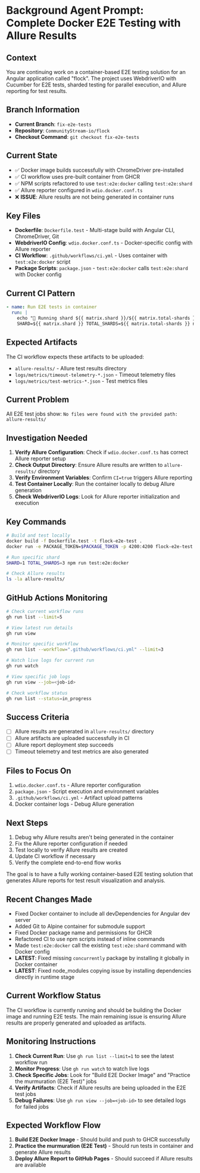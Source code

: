 # Background Agent Prompt: Complete Docker E2E Testing with Allure Results

## Context
You are continuing work on a container-based E2E testing solution for an Angular application called "flock". The project uses WebdriverIO with Cucumber for E2E tests, sharded testing for parallel execution, and Allure reporting for test results.

## Branch Information
- **Current Branch**: `fix-e2e-tests`
- **Repository**: `CommunityStream-io/flock`
- **Checkout Command**: `git checkout fix-e2e-tests`

## Current State
- ✅ Docker image builds successfully with ChromeDriver pre-installed
- ✅ CI workflow uses pre-built container from GHCR
- ✅ NPM scripts refactored to use `test:e2e:docker` calling `test:e2e:shard`
- ✅ Allure reporter configured in `wdio.docker.conf.ts`
- ❌ **ISSUE**: Allure results are not being generated in container runs

## Key Files
- **Dockerfile**: `Dockerfile.test` - Multi-stage build with Angular CLI, ChromeDriver, Git
- **WebdriverIO Config**: `wdio.docker.conf.ts` - Docker-specific config with Allure reporter
- **CI Workflow**: `.github/workflows/ci.yml` - Uses container with `test:e2e:docker` script
- **Package Scripts**: `package.json` - `test:e2e:docker` calls `test:e2e:shard` with Docker config

## Current CI Pattern
```yaml
- name: Run E2E tests in container
  run: |
    echo "🚀 Running shard ${{ matrix.shard }}/${{ matrix.total-shards }} in pre-built container..."
    SHARD=${{ matrix.shard }} TOTAL_SHARDS=${{ matrix.total-shards }} npm run test:e2e:docker
```

## Expected Artifacts
The CI workflow expects these artifacts to be uploaded:
- `allure-results/` - Allure test results directory
- `logs/metrics/timeout-telemetry-*.json` - Timeout telemetry files
- `logs/metrics/test-metrics-*.json` - Test metrics files

## Current Problem
All E2E test jobs show: `No files were found with the provided path: allure-results/`

## Investigation Needed
1. **Verify Allure Configuration**: Check if `wdio.docker.conf.ts` has correct Allure reporter setup
2. **Check Output Directory**: Ensure Allure results are written to `allure-results/` directory
3. **Verify Environment Variables**: Confirm `CI=true` triggers Allure reporting
4. **Test Container Locally**: Run the container locally to debug Allure generation
5. **Check WebdriverIO Logs**: Look for Allure reporter initialization and execution

## Key Commands
```bash
# Build and test locally
docker build -f Dockerfile.test -t flock-e2e-test .
docker run -e PACKAGE_TOKEN=$PACKAGE_TOKEN -p 4200:4200 flock-e2e-test

# Run specific shard
SHARD=1 TOTAL_SHARDS=3 npm run test:e2e:docker

# Check Allure results
ls -la allure-results/
```

## GitHub Actions Monitoring
```bash
# Check current workflow runs
gh run list --limit=5

# View latest run details
gh run view

# Monitor specific workflow
gh run list --workflow=".github/workflows/ci.yml" --limit=3

# Watch live logs for current run
gh run watch

# View specific job logs
gh run view --job=<job-id>

# Check workflow status
gh run list --status=in_progress
```

## Success Criteria
- [ ] Allure results are generated in `allure-results/` directory
- [ ] Allure artifacts are uploaded successfully in CI
- [ ] Allure report deployment step succeeds
- [ ] Timeout telemetry and test metrics are also generated

## Files to Focus On
1. `wdio.docker.conf.ts` - Allure reporter configuration
2. `package.json` - Script execution and environment variables
3. `.github/workflows/ci.yml` - Artifact upload patterns
4. Docker container logs - Debug Allure generation

## Next Steps
1. Debug why Allure results aren't being generated in the container
2. Fix the Allure reporter configuration if needed
3. Test locally to verify Allure results are created
4. Update CI workflow if necessary
5. Verify the complete end-to-end flow works

The goal is to have a fully working container-based E2E testing solution that generates Allure reports for test result visualization and analysis.

## Recent Changes Made
- Fixed Docker container to include all devDependencies for Angular dev server
- Added Git to Alpine container for submodule support
- Fixed Docker package name and permissions for GHCR
- Refactored CI to use npm scripts instead of inline commands
- Made `test:e2e:docker` call the existing `test:e2e:shard` command with Docker config
- **LATEST**: Fixed missing `concurrently` package by installing it globally in Docker container
- **LATEST**: Fixed node_modules copying issue by installing dependencies directly in runtime stage

## Current Workflow Status
The CI workflow is currently running and should be building the Docker image and running E2E tests. The main remaining issue is ensuring Allure results are properly generated and uploaded as artifacts.

## Monitoring Instructions
1. **Check Current Run**: Use `gh run list --limit=1` to see the latest workflow run
2. **Monitor Progress**: Use `gh run watch` to watch live logs
3. **Check Specific Jobs**: Look for "Build E2E Docker Image" and "Practice the murmuration (E2E Test)" jobs
4. **Verify Artifacts**: Check if Allure results are being uploaded in the E2E test jobs
5. **Debug Failures**: Use `gh run view --job=<job-id>` to see detailed logs for failed jobs

## Expected Workflow Flow
1. **Build E2E Docker Image** - Should build and push to GHCR successfully
2. **Practice the murmuration (E2E Test)** - Should run tests in container and generate Allure results
3. **Deploy Allure Report to GitHub Pages** - Should succeed if Allure results are available
